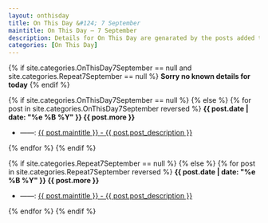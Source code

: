 ```yaml
---
layout: onthisday
title: On This Day &#124; 7 September
maintitle: On This Day — 7 September
description: Details for On This Day are genarated by the posts added to the website so the content is subject to changes/updates over time.
categories: [On This Day]
---
```


{% if site.categories.OnThisDay7September == null and site.categories.Repeat7September == null %}
<strong>Sorry no known details for today</strong>
{% endif %}

{% if site.categories.OnThisDay7September == null %}
{% else %}
{% for post in site.categories.OnThisDay7September reversed %}
<strong>{{ post.date | date: "%e %B %Y" }} {{ post.more }}</strong>
<ul>
<li> ——: <a href="{{ post.url }}">{{ post.maintitle }} - {{ post.post_description }}</a></li>
</ul>
{% endfor %}
{% endif %}

{% if site.categories.Repeat7September == null %}
{% else %}
{% for post in site.categories.Repeat7September reversed %}
<strong>{{ post.date | date: "%e %B %Y" }} {{ post.more }}</strong>
<ul>
<li> ——: <a href="{{ post.url }}">{{ post.maintitle }} - {{ post.post_description }}</a></li>
</ul>
{% endfor %}
{% endif %}

